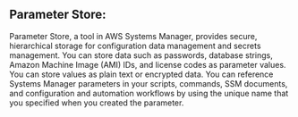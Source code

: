 ## Parameter Store:
  
Parameter Store, a tool in AWS Systems Manager, provides secure, hierarchical storage for configuration data management and secrets management. 
You can store data such as passwords, database strings, Amazon Machine Image (AMI) IDs, and license codes as parameter values. 
You can store values as plain text or encrypted data. 
You can reference Systems Manager parameters in your scripts, commands, SSM documents, and configuration and automation workflows by using the unique name that you specified when you created the parameter. 
